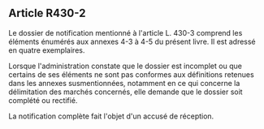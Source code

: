 Article R430-2
----
Le dossier de notification mentionné à l'article L. 430-3 comprend les éléments
énumérés aux annexes 4-3 à 4-5 du présent livre. Il est adressé en quatre
exemplaires.

Lorsque l'administration constate que le dossier est incomplet ou que certains
de ses éléments ne sont pas conformes aux définitions retenues dans les annexes
susmentionnées, notamment en ce qui concerne la délimitation des marchés
concernés, elle demande que le dossier soit complété ou rectifié.

La notification complète fait l'objet d'un accusé de réception.

